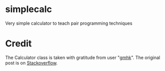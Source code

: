 # simplecalc
Very simple calculator to teach pair programming techniques

# Credit
The Calculator class is taken with gratitude from user "[gmhk](http://stackoverflow.com/users/238052/gmhk)". The original post is on [Stackoverflow](http://stackoverflow.com/questions/2734227/simple-java-calculator).

